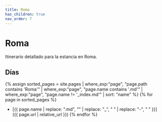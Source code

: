 ```yaml
---
title: Roma
has_children: true
nav_order: 7
---
```


# Roma

Itinerario detallado para la estancia en Roma.

## Días

{% assign sorted_pages = site.pages | where_exp:"page", "page.path contains 'Roma'" | where_exp:"page", "page.name contains '.md'" | where_exp:"page", "page.name != '_index.md'" | sort: "name" %}
{% for page in sorted_pages %}
* [{{ page.name | replace: ".md", "" | replace: "_", " " | replace: "-", " " }}]({{ page.url | relative_url }})
{% endfor %}
